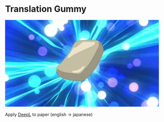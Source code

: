 # Translation Gummy

![header](image/header.png)

Apply [DeepL](https://www.deepl.com/translator) to paper (english -> japanese)
